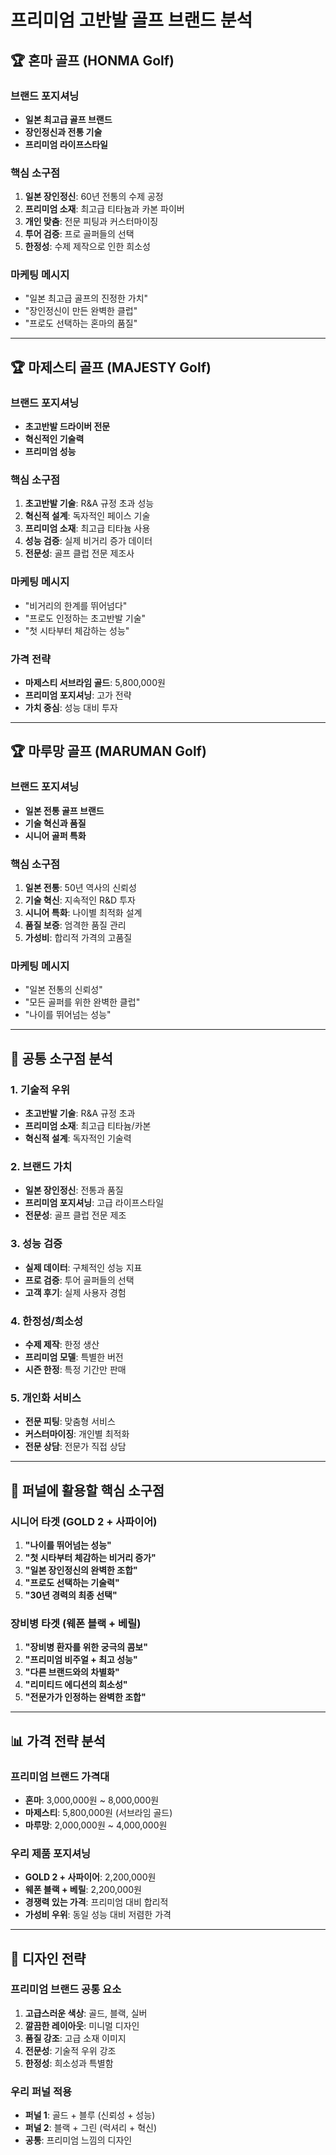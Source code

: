# 프리미엄 고반발 골프 브랜드 분석

## 🏆 혼마 골프 (HONMA Golf)

### 브랜드 포지셔닝
- **일본 최고급 골프 브랜드**
- **장인정신과 전통 기술**
- **프리미엄 라이프스타일**

### 핵심 소구점
1. **일본 장인정신**: 60년 전통의 수제 공정
2. **프리미엄 소재**: 최고급 티타늄과 카본 파이버
3. **개인 맞춤**: 전문 피팅과 커스터마이징
4. **투어 검증**: 프로 골퍼들의 선택
5. **한정성**: 수제 제작으로 인한 희소성

### 마케팅 메시지
- "일본 최고급 골프의 진정한 가치"
- "장인정신이 만든 완벽한 클럽"
- "프로도 선택하는 혼마의 품질"

---

## 🏆 마제스티 골프 (MAJESTY Golf)

### 브랜드 포지셔닝
- **초고반발 드라이버 전문**
- **혁신적인 기술력**
- **프리미엄 성능**

### 핵심 소구점
1. **초고반발 기술**: R&A 규정 초과 성능
2. **혁신적 설계**: 독자적인 페이스 기술
3. **프리미엄 소재**: 최고급 티타늄 사용
4. **성능 검증**: 실제 비거리 증가 데이터
5. **전문성**: 골프 클럽 전문 제조사

### 마케팅 메시지
- "비거리의 한계를 뛰어넘다"
- "프로도 인정하는 초고반발 기술"
- "첫 시타부터 체감하는 성능"

### 가격 전략
- **마제스티 서브라임 골드**: 5,800,000원
- **프리미엄 포지셔닝**: 고가 전략
- **가치 중심**: 성능 대비 투자

---

## 🏆 마루망 골프 (MARUMAN Golf)

### 브랜드 포지셔닝
- **일본 전통 골프 브랜드**
- **기술 혁신과 품질**
- **시니어 골퍼 특화**

### 핵심 소구점
1. **일본 전통**: 50년 역사의 신뢰성
2. **기술 혁신**: 지속적인 R&D 투자
3. **시니어 특화**: 나이별 최적화 설계
4. **품질 보증**: 엄격한 품질 관리
5. **가성비**: 합리적 가격의 고품질

### 마케팅 메시지
- "일본 전통의 신뢰성"
- "모든 골퍼를 위한 완벽한 클럽"
- "나이를 뛰어넘는 성능"

---

## 🎯 공통 소구점 분석

### 1. 기술적 우위
- **초고반발 기술**: R&A 규정 초과
- **프리미엄 소재**: 최고급 티타늄/카본
- **혁신적 설계**: 독자적인 기술력

### 2. 브랜드 가치
- **일본 장인정신**: 전통과 품질
- **프리미엄 포지셔닝**: 고급 라이프스타일
- **전문성**: 골프 클럽 전문 제조

### 3. 성능 검증
- **실제 데이터**: 구체적인 성능 지표
- **프로 검증**: 투어 골퍼들의 선택
- **고객 후기**: 실제 사용자 경험

### 4. 한정성/희소성
- **수제 제작**: 한정 생산
- **프리미엄 모델**: 특별한 버전
- **시즌 한정**: 특정 기간만 판매

### 5. 개인화 서비스
- **전문 피팅**: 맞춤형 서비스
- **커스터마이징**: 개인별 최적화
- **전문 상담**: 전문가 직접 상담

---

## 🚀 퍼널에 활용할 핵심 소구점

### 시니어 타겟 (GOLD 2 + 사파이어)
1. **"나이를 뛰어넘는 성능"**
2. **"첫 시타부터 체감하는 비거리 증가"**
3. **"일본 장인정신의 완벽한 조합"**
4. **"프로도 선택하는 기술력"**
5. **"30년 경력의 최종 선택"**

### 장비병 타겟 (웨폰 블랙 + 베릴)
1. **"장비병 환자를 위한 궁극의 콤보"**
2. **"프리미엄 비주얼 + 최고 성능"**
3. **"다른 브랜드와의 차별화"**
4. **"리미티드 에디션의 희소성"**
5. **"전문가가 인정하는 완벽한 조합"**

---

## 📊 가격 전략 분석

### 프리미엄 브랜드 가격대
- **혼마**: 3,000,000원 ~ 8,000,000원
- **마제스티**: 5,800,000원 (서브라임 골드)
- **마루망**: 2,000,000원 ~ 4,000,000원

### 우리 제품 포지셔닝
- **GOLD 2 + 사파이어**: 2,200,000원
- **웨폰 블랙 + 베릴**: 2,200,000원
- **경쟁력 있는 가격**: 프리미엄 대비 합리적
- **가성비 우위**: 동일 성능 대비 저렴한 가격

---

## 🎨 디자인 전략

### 프리미엄 브랜드 공통 요소
1. **고급스러운 색상**: 골드, 블랙, 실버
2. **깔끔한 레이아웃**: 미니멀 디자인
3. **품질 강조**: 고급 소재 이미지
4. **전문성**: 기술적 우위 강조
5. **한정성**: 희소성과 특별함

### 우리 퍼널 적용
- **퍼널 1**: 골드 + 블루 (신뢰성 + 성능)
- **퍼널 2**: 블랙 + 그린 (럭셔리 + 혁신)
- **공통**: 프리미엄 느낌의 디자인

